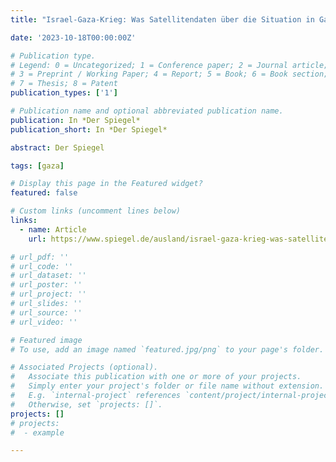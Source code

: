 ```yaml
---
title: "Israel-Gaza-Krieg: Was Satellitendaten über die Situation in Gaza verraten"

date: '2023-10-18T00:00:00Z'

# Publication type.
# Legend: 0 = Uncategorized; 1 = Conference paper; 2 = Journal article;
# 3 = Preprint / Working Paper; 4 = Report; 5 = Book; 6 = Book section;
# 7 = Thesis; 8 = Patent
publication_types: ['1']

# Publication name and optional abbreviated publication name.
publication: In *Der Spiegel*
publication_short: In *Der Spiegel*

abstract: Der Spiegel

tags: [gaza]

# Display this page in the Featured widget?
featured: false

# Custom links (uncomment lines below)
links:
  - name: Article
    url: https://www.spiegel.de/ausland/israel-gaza-krieg-was-satellitendaten-ueber-die-situation-in-gaza-verraten-a-a292b5ed-0131-4b58-ab88-c8d1b5e2be46

# url_pdf: ''
# url_code: ''
# url_dataset: ''
# url_poster: ''
# url_project: ''
# url_slides: ''
# url_source: ''
# url_video: ''

# Featured image
# To use, add an image named `featured.jpg/png` to your page's folder.

# Associated Projects (optional).
#   Associate this publication with one or more of your projects.
#   Simply enter your project's folder or file name without extension.
#   E.g. `internal-project` references `content/project/internal-project/index.md`.
#   Otherwise, set `projects: []`.
projects: []
# projects:
#  - example

---
```

